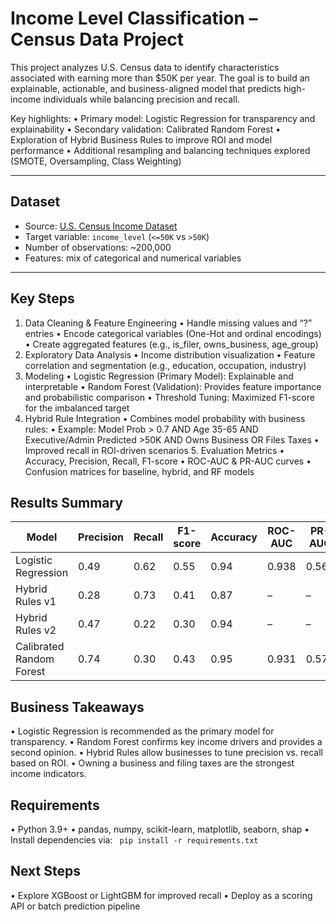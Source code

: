 # Income Level Classification – Census Data Project

This project analyzes U.S. Census data to identify characteristics associated with earning more than $50K per year.
The goal is to build an explainable, actionable, and business-aligned model that predicts high-income individuals while balancing precision and recall.

Key highlights:
	•	Primary model: Logistic Regression for transparency and explainability
	•	Secondary validation: Calibrated Random Forest
	•	Exploration of Hybrid Business Rules to improve ROI and model performance
	•	Additional resampling and balancing techniques explored (SMOTE, Oversampling, Class Weighting)

---

## Dataset

- Source: [U.S. Census Income Dataset](https://archive.ics.uci.edu/ml/datasets/census+income)
- Target variable: `income_level` (`<=50K` vs `>50K`)
- Number of observations: ~200,000
- Features: mix of categorical and numerical variables

---

## Key Steps

1.	Data Cleaning & Feature Engineering
	•	Handle missing values and “?” entries
	•	Encode categorical variables (One-Hot and ordinal encodings)
	•	Create aggregated features (e.g., is_filer, owns_business, age_group)
2.	Exploratory Data Analysis
	•	Income distribution visualization
	•	Feature correlation and segmentation (e.g., education, occupation, industry)
3.	Modeling
	•	Logistic Regression (Primary Model): Explainable and interpretable
	•	Random Forest (Validation): Provides feature importance and probabilistic comparison
	•	Threshold Tuning: Maximized F1-score for the imbalanced target
4.	Hybrid Rule Integration
	•	Combines model probability with business rules:
	•	Example:
Model Prob > 0.7 AND Age 35-65 AND Executive/Admin
Predicted >50K AND Owns Business OR Files Taxes
	•	Improved recall in ROI-driven scenarios
	5.	Evaluation Metrics
	•	Accuracy, Precision, Recall, F1-score
	•	ROC-AUC & PR-AUC curves
	•	Confusion matrices for baseline, hybrid, and RF models

## Results Summary
| Model                      | Precision | Recall | F1-score | Accuracy | ROC-AUC | PR-AUC |
|----------------------------|----------|--------|---------|---------|--------|-------|
| Logistic Regression        | 0.49     | 0.62   | 0.55    | 0.94    | 0.938  | 0.564 |
| Hybrid Rules v1            | 0.28     | 0.73   | 0.41    | 0.87    | –      | –     |
| Hybrid Rules v2            | 0.47     | 0.22   | 0.30    | 0.94    | –      | –     |
| Calibrated Random Forest   | 0.74     | 0.30   | 0.43    | 0.95    | 0.931  | 0.578 |

## Business Takeaways
•	Logistic Regression is recommended as the primary model for transparency.
•	Random Forest confirms key income drivers and provides a second opinion.
•	Hybrid Rules allow businesses to tune precision vs. recall based on ROI.
•	Owning a business and filing taxes are the strongest income indicators.

## Requirements
•	Python 3.9+
•	pandas, numpy, scikit-learn, matplotlib, seaborn, shap
•	Install dependencies via:
``` pip install -r requirements.txt```

## Next Steps
•	Explore XGBoost or LightGBM for improved recall
•	Deploy as a scoring API or batch prediction pipeline

